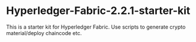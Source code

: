 # Hyperledger-Fabric-2.2.1-starter-kit
This is a starter kit for Hyperledger Fabric. Use scripts to generate crypto material/deploy chaincode etc.
